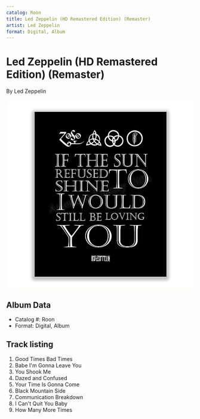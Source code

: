 ```yaml
---
catalog: Roon
title: Led Zeppelin (HD Remastered Edition) (Remaster)
artist: Led Zeppelin
format: Digital, Album
---
```


# Led Zeppelin (HD Remastered Edition) (Remaster)

By Led Zeppelin

![](../../assets/albumcovers/Led_Zeppelin-Led_Zeppelin_HD_Remastered_Edition_Remaster.png)

## Album Data

- Catalog #: Roon
- Format: Digital, Album


## Track listing


1. Good Times Bad Times
2. Babe I'm Gonna Leave You
3. You Shook Me
4. Dazed and Confused
5. Your Time Is Gonna Come
6. Black Mountain Side
7. Communication Breakdown
8. I Can't Quit You Baby
9. How Many More Times

